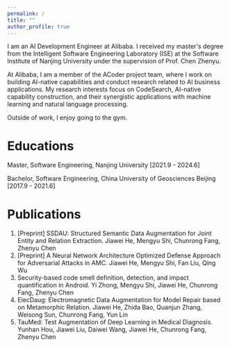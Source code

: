 ```yaml
---
permalink: /
title: ""
author_profile: true
---
```


I am an AI Development Engineer at Alibaba. I received my master's degree from the Intelligent Software Engineering Laboratory (ISE) at the Software Institute of Nanjing University under the supervision of Prof. Chen Zhenyu.

At Alibaba, I am a member of the ACoder project team, where I work on building AI-native capabilities and conduct research related to AI business applications. My research interests focus on CodeSearch, AI-native capability construction, and their synergistic applications with machine learning and natural language processing.

Outside of work, I enjoy going to the gym.

Educations
======
Master, Software Engineering, Nanjing University [2021.9 - 2024.6]

Bachelor, Software Engineering, China University of Geosciences Beijing [2017.9 - 2021.6]

Publications
======
1. [Preprint] SSDAU: Structured Semantic Data Augmentation for Joint Entity and Relation Extraction.
   Jiawei He, Mengyu Shi, Chunrong Fang, Zhenyu Chen
2. [Preprint] A Neural Network Architecture Optimized Defense Approach for Adversarial Attacks in AMC.
   Jiawei He, Mengyu Shi, Fan Liu, Qing Wu
3. Security-based code smell definition, detection, and impact quantification in Android.
   Yi Zhong, Mengyu Shi, Jiawei He, Chunrong Fang, Zhenyu Chen
4. ElecDaug: Electromagnetic Data Augmentation for Model Repair based on Metamorphic Relation.
   Jiawei He, Zhida Bao, Quanjun Zhang, Weisong Sun, Chunrong Fang, Yun Lin
5. TauMed: Test Augmentation of Deep Learning in Medical Diagnosis.
   Yunhan Hou, Jiawei Liu, Daiwei Wang, Jiawei He, Chunrong Fang, Zhenyu Chen
